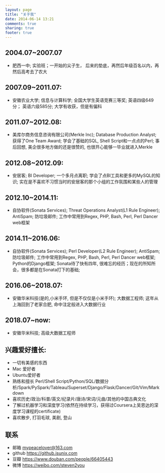 ```yaml
---
layout: page
title: "关于我"
date: 2014-06-14 13:21
comments: true
sharing: true
footer: true
---
```

## 2004.07~2007.07
- 肥西一中; 实验班；一开始的尖子生， 后来的垫底，再然后年级百名以内，再然后高考去了农大

## 2007.09~2011.07:
- 安徽农业大学; 信息与计算科学; 全国大学生英语竞赛三等奖; 英语四级649分； 英语六级585分; 大学有收获，但是有偏科

## 2011.07~2012.08:
- 美库尔商务信息咨询有限公司(Merkle Inc); Database Production Analyst; 获得了One Team Award; 学会了基础的SQL, Shell Script和一点点的Perl; 事后回想, 美企很多地方做的还是很赞的, 也很开心能够一毕业就进入Merkle

## 2012.08~2012.09:
- 安居客; BI Developer;  一个多月点离职; 学会了点BI工具和更多的MySQL的知识; 实在是不喜欢不习惯当时的安居客的那个小组的工作氛围和某些人的管理

## 2012.10~2014.11:
- 自协软件(Sonata Services);  Threat Operations Analyst(L1 Rule Engineer); AntiSpam; 防垃圾邮件; 工作中常用到Regex, PHP, Bash, Perl, Perl Dancer web框架

## 2014.11~2016.06:
- 自协软件(Sonata Services);  Perl Developer(L2 Rule Engineer); AntiSpam; 防垃圾邮件; 工作中常用到Regex, PHP, Bash, Perl, Perl Dancer web框架; Python的Django框架; Sonata待了快有四年, 很难忘的经历；现在的所知所会，很多都是在Sonata打下的基础;

## 2016.06~2018.07:
- 安徽华米科技(是的,小米手环, 但是不仅仅是小米手环); 大数据工程师; 这年从上海回到了老家合肥, 命中注定般进入大数据行业

## 2018.07~now:
- 安徽华米科技; 高级大数据工程师

## 兴趣爱好擅长:
- 一切有美感的东西
- Mac 爱好者
- Ubuntu爱好者
- 熟练和擅长 Perl/Shell Script/Python/SQL/数据分析/Spark/PySpark/Tableau/Superset/Django/Flask/Dancer/Git/Vim/Markdown
- 喜欢历史/政治/科普/英文/纪录片/唐诗/宋词/元曲/其他的中国古典文化
- 了解过机器学习和深度学习(依然在持续学习，获得过Coursera上吴恩达的深度学习课程的certificate)
- 喜欢散步, 打羽毛球, 美剧, 登山


## 联系
- 邮箱 <mypeacelover@163.com>
- github <https://github.isunix.com>
- 豆瓣 <https://www.douban.com/people/66405443>
- 微博 <https://weibo.com/steven2you>
